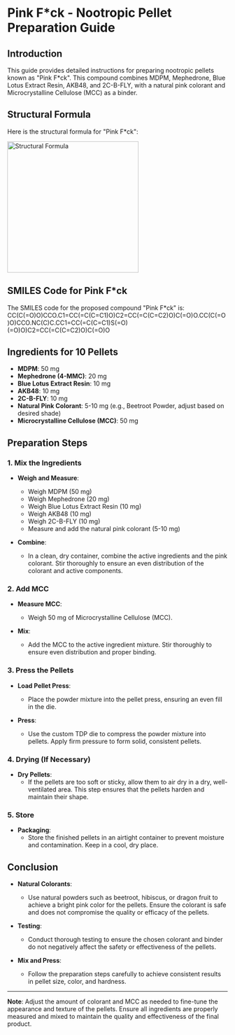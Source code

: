 # Pink F*ck - Nootropic Pellet Preparation Guide

## Introduction

This guide provides detailed instructions for preparing nootropic pellets known as "Pink F*ck". This compound combines MDPM, Mephedrone, Blue Lotus Extract Resin, AKB48, and 2C-B-FLY, with a natural pink colorant and Microcrystalline Cellulose (MCC) as a binder.

## Structural Formula

Here is the structural formula for "Pink F*ck":

<img src="https://raw.githubusercontent.com/codercoins/Research-Chemicals-2/main/CC(C(%3DO)O)CCO.C1%3DCC(%3DC(C%3DC1)O)C2%3DCC(%3DC(C%3DC2)O)C(%3DO)O.CC(C(%3DO)O)CCO.NC(C)C.CC1%3DCC(%3DC(C%3DC1)S(%3DO)(%3DO)O)C2%3DCC(%3DC(C%3DC2)O)C(%3DO)O%20(structural%20formula)AKA-PINKFCK.png" alt="Structural Formula" width="300" />

## SMILES Code for Pink F*ck

The SMILES code for the proposed compound "Pink F*ck" is:
CC(C(=O)O)CCO.C1=CC(=C(C=C1)O)C2=CC(=C(C=C2)O)C(=O)O.CC(C(=O)O)CCO.NC(C)C.CC1=CC(=C(C=C1)S(=O)(=O)O)C2=CC(=C(C=C2)O)C(=O)O

## Ingredients for 10 Pellets

- **MDPM**: 50 mg
- **Mephedrone (4-MMC)**: 20 mg
- **Blue Lotus Extract Resin**: 10 mg
- **AKB48**: 10 mg
- **2C-B-FLY**: 10 mg
- **Natural Pink Colorant**: 5-10 mg (e.g., Beetroot Powder, adjust based on desired shade)
- **Microcrystalline Cellulose (MCC)**: 50 mg

## Preparation Steps

### 1. Mix the Ingredients

- **Weigh and Measure**:
  - Weigh MDPM (50 mg)
  - Weigh Mephedrone (20 mg)
  - Weigh Blue Lotus Extract Resin (10 mg)
  - Weigh AKB48 (10 mg)
  - Weigh 2C-B-FLY (10 mg)
  - Measure and add the natural pink colorant (5-10 mg)

- **Combine**:
  - In a clean, dry container, combine the active ingredients and the pink colorant. Stir thoroughly to ensure an even distribution of the colorant and active components.

### 2. Add MCC

- **Measure MCC**:
  - Weigh 50 mg of Microcrystalline Cellulose (MCC).

- **Mix**:
  - Add the MCC to the active ingredient mixture. Stir thoroughly to ensure even distribution and proper binding.

### 3. Press the Pellets

- **Load Pellet Press**:
  - Place the powder mixture into the pellet press, ensuring an even fill in the die.

- **Press**:
  - Use the custom TDP die to compress the powder mixture into pellets. Apply firm pressure to form solid, consistent pellets.

### 4. Drying (If Necessary)

- **Dry Pellets**:
  - If the pellets are too soft or sticky, allow them to air dry in a dry, well-ventilated area. This step ensures that the pellets harden and maintain their shape.

### 5. Store

- **Packaging**:
  - Store the finished pellets in an airtight container to prevent moisture and contamination. Keep in a cool, dry place.

## Conclusion

- **Natural Colorants**:
  - Use natural powders such as beetroot, hibiscus, or dragon fruit to achieve a bright pink color for the pellets. Ensure the colorant is safe and does not compromise the quality or efficacy of the pellets.

- **Testing**:
  - Conduct thorough testing to ensure the chosen colorant and binder do not negatively affect the safety or effectiveness of the pellets.

- **Mix and Press**:
  - Follow the preparation steps carefully to achieve consistent results in pellet size, color, and hardness.

---

**Note**: Adjust the amount of colorant and MCC as needed to fine-tune the appearance and texture of the pellets. Ensure all ingredients are properly measured and mixed to maintain the quality and effectiveness of the final product.
